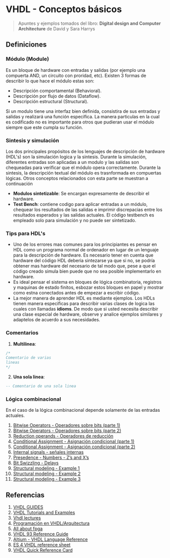 # VHDL - Conceptos básicos #

> Apuntes y ejemplos tomados del libro: **Digital design and Computer Architecture** de David y Sara Harrys

## Definiciones ##

### Módulo (Module) ###
Es un bloque de hardware con entradas y salidas (por ejemplo una compuerta AND, un circuito con proridad, etc). Existen 3 formas de describir lo que hace el módulo estas son:
* Descripción comportamental (Behavioral).
* Descripción por flujo de datos (Dataflow).
* Descripción estructural (Structural).

Si un modulo tiene una interfaz bien definida, consistira de sus entradas y salidas y realizará una función específica. La manera particulas en la cual es codificado no es importante para otros que pudieran usar el módulo siempre que este cumpla su función.

### Sintesis y simulación ###

Los dos principales propósitos de los lenguajes de descripción de hardware (HDL's) son la simulación logica y la sintesis. Durante la simulación, diferentes entradas son aplicadas a un modulo y las salidas son chequeadas para verificar que el módulo opera correctamente. Durante la sintesis, la descripción textual del módulo es trasnformada en compuertas lógicas. Otros conceptos relacionados con esta parte se muestran a continuación

* **Modulos sintetizable**: Se encargan expresamente de describir el hardware.
* **Test Bench**: contiene codigo para aplicar entradas a un módulo, chequear los resultados de las salidas e imprimir discrepacias entre los resultados esperados y las salidas actuales. El código testbench es empleado solo para simulación y no puede ser sintetizado.

### Tips para HDL's ###
* Uno de los errores mas comunes para los principiantes es pensar en HDL como un programa normal de ordenador en lugar de un lenguaje para la descripción de hardware. Es necesario tener en cuenta que hardware del código HDL deberia sintezarse ya que si no, se podría obtener mas hardware del necesario de tal modo que, pese a que el código creado simula bien puede que no sea posible implementarlo en hardware. 
* Es ideal pensar el sistema en bloques de lógica combinatoria, registros y maquinas de estado finitos, esbozar estos bloques en papel y mostrar como estna conectados antes de empezar a escribir código.
* La mejor manera de aprender HDL es mediante ejemplos. Los HDLs tienen manera especificas para describir varias clases de logica las cuales con llamadas **idioms**. De modo que si usted necesita describir una clase especial de hardware, observe y analice ejemplos similares y adaptelos de acuerdo a sus necesidades.

### Comentarios ###

1. **Multilinea**:
   
```vhdl
/*
Comentario de varias
lineas
*/
```

2. **Una sola linea**:
   
```vhdl
-- Comentario de una sola linea
```

### Lógica combinacional ###
En el caso de la lógica combinacional depende solamente de las entradas actuales. 
1. [Bitwise Operators - Operadores sobre bits (parte 1)](./ejemplo1/README.md)
2. [Bitwise Operators - Operadores sobre bits (parte 2)](./ejemplo2/README.md)
3. [Reduction operands - Operadores de reducción](./ejemplo3/README.md)
4. [Conditional Assignment - Asignación condicional (parte 1)](./ejemplo4/README.md)
5. [Conditional Assignment - Asignación condicional (parte 2)](./ejemplo5/README.md)
6. [Internal signals - señales internas](./ejemplo6/README.md)
7. [Presedence - Numbers - Z’s and X’s](./ejemplo7/README.md)
8. [Bit Swizzling - Delays](./ejemplo8/README.md)
9. [Structural modeling - Example 1](./ejemplo9/README.md)
10. [Structural modeling - Example 2](./ejemplo10/README.md)
11. [Structural modeling - Example 3](./ejemplo11/README.md)


## Referencias ##
1. [VHDL GUIDES](https://www.ics.uci.edu/~jmoorkan/vhdlref/)
2. [VHDL Tutorials and Examples](https://www.nandland.com/vhdl/tutorials/index.html)
3. [Vhdl lectures](http://web.engr.oregonstate.edu/~traylor/ece474/vhdl_lectures/)
4. [Programación en VHDL/Arquitectura](https://es.wikibooks.org/wiki/Programaci%C3%B3n_en_VHDL/Arquitectura)
5. [All about fpga](https://allaboutfpga.com/)
6. [VHDL 93 Reference Guide](https://www.hdlworks.com/hdl_corner/vhdl_ref/)
7. [Altium - VHDL Language Reference](http://valhalla.altium.com/Learning-Guides/TR0114%20VHDL%20Language%20Reference.pdf)
8. [ES 4 VHDL reference sheet](http://www.ece.tufts.edu/ee/201/vhdl_cheatsheet.pdf)
9. [VHDL Quick Reference Card](https://owd.tcnj.edu/~hernande/r/VHDL_QRC__01.pdf)